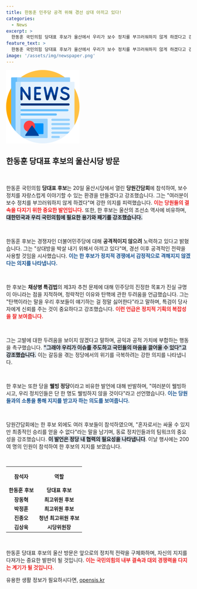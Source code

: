 ```yaml
---
title: 한동훈 민주당 공격 위해 경선 상대 아끼고 있다!
categories:
  - News
excerpt: >
  한동훈 국민의힘 당대표 후보가 울산에서 우리가 보수 정치를 부끄러워하지 않게 하겠다고 강조하며 당원들에게 힘찬 메시지를 전했다. 그는 상대당에 대한 전략을 예고하며 국민의 힘을 되찾겠다는 의지를 드러냈다.
feature_text: >
  한동훈 국민의힘 당대표 후보가 울산에서 우리가 보수 정치를 부끄러워하지 않게 하겠다고 강조하며 당원들에게 힘찬 메시지를 전했다. 그는 상대당에 대한 전략을 예고하며 국민의 힘을 되찾겠다는 의지를 드러냈다.
image: '/assets/img/newspaper.png'
---
```


<p><img src="/assets/img/newspaper.png" alt="kimp 속보" /></p>

<h2 data-ke-size="size26">한동훈 당대표 후보의 울산시당 방문</h2>

<p data-ke-size="size16">&nbsp;</p>

<p>한동훈 국민의힘 <b>당대표 후보</b>는 20일 울산시당에서 열린 <b>당원간담회</b>에 참석하여, 보수 정치를 자랑스럽게 이야기할 수 있는 환경을 만들겠다고 강조했습니다. 그는 "여러분이 보수 정치를 부끄러워하지 않게 하겠다"며 강한 의지를 피력했습니다. <b><span style="color: #ee2323;">이는 당원들의 결속을 다지기 위한 중요한 발언입니다.</span></b> 또한, 한 후보는 울산의 조선소 역사에 비유하며, <b><span style="background-color: #21538527;">대한민국과 우리 국민의힘에 필요한 용기와 패기를 강조했습니다.</span></b></p>

<p data-ke-size="size16">&nbsp;</p>

<p>한동훈 후보는 경쟁자인 더불어민주당에 대해 <b>공격적이지 않으려</b> 노력하고 있다고 밝혔습니다. 그는 "상대방을 박살 내기 위해서 아끼고 있다"며, 경선 이후 공격적인 전략을 사용할 것임을 시사했습니다. <b><span style="color: #1a5490;">이는 한 후보가 정치적 경쟁에서 감정적으로 격해지지 않겠다는 의지를 나타냅니다.</span></b></p>

<p data-ke-size="size16">&nbsp;</p>

<p>한 후보는 <b>채상병 특검법</b>의 제3자 추천 문제에 대해 민주당의 진정한 목표가 진실 규명이 아니라는 점을 지적하며, 정략적인 이유와 탄핵에 관한 두려움을 언급했습니다. 그는 "탄핵이라는 말을 우리 후보들이 얘기하는 걸 정말 싫어한다"라고 말하며, 특검이 당사자에게 신뢰를 주는 것이 중요하다고 강조했습니다. <b><span style="color: #ee2323;">이런 언급은 정치적 기획의 복잡성을 잘 보여줍니다.</span></b></p>

<p data-ke-size="size16">&nbsp;</p>

<p>그는 고발에 대한 두려움을 보이지 않겠다고 말하며, 공익과 공적 가치에 부합하는 행동을 촉구했습니다. <b><span style="background-color: #21538527;">"그래야 우리가 이슈를 주도하고 국민들의 마음을 끌어올 수 있다"고 강조했습니다.</span></b> 이는 갈등을 겪는 정당에서의 위기를 극복하려는 강한 의지를 나타냅니다.</p>

<p data-ke-size="size16">&nbsp;</p>

<p>한 후보는 또한 당을 <b>웰빙 정당</b>이라고 비유한 발언에 대해 반발하며, "여러분이 웰빙하시고, 우리 정치인들은 단 한 명도 웰빙하지 않을 것이다"라고 선언했습니다. <b><span style="color: #1a5490;">이는 당원들과의 소통을 통해 지지를 받고자 하는 의도를 보여줍니다.</span></b></p>

<p data-ke-size="size16">&nbsp;</p>

<p>당원간담회에는 한 후보 외에도 여러 후보들이 참석하였으며, "혼자로서는 싸울 수 있지만 최종적인 승리를 얻을 수 없다"라는 말을 남기며, 동료 정치인들과의 팀워크의 중요성을 강조했습니다. <b><span style="background-color: #21538527;">이 발언은 정당 내 협력의 필요성을 나타냅니다</span></b>. 이날 행사에는 200여 명의 인원이 참석하여 한 후보의 지지를 보였습니다.</p>

<p data-ke-size="size16">&nbsp;</p>

<table style="width: 100%; border-collapse: collapse;">
    <tr>
        <th style="text-align: center; height: 45px;">참석자</th>
        <th style="text-align: center; height: 45px;">역할</th>
    </tr>
    <tr>
        <td style="text-align: center; height: 17px;"><b>한동훈 후보</b></td>
        <td style="text-align: center; height: 17px;"><b>당대표 후보</b></td>
    </tr>
    <tr>
        <td style="text-align: center; height: 17px;"><b>장동혁</b></td>
        <td style="text-align: center; height: 17px;"><b>최고위원 후보</b></td>
    </tr>
    <tr>
        <td style="text-align: center; height: 17px;"><b>박정훈</b></td>
        <td style="text-align: center; height: 17px;"><b>최고위원 후보</b></td>
    </tr>
    <tr>
        <td style="text-align: center; height: 17px;"><b>진종오</b></td>
        <td style="text-align: center; height: 17px;"><b>청년 최고위원 후보</b></td>
    </tr>
    <tr>
        <td style="text-align: center; height: 17px;"><b>김상욱</b></td>
        <td style="text-align: center; height: 17px;"><b>시당위원장</b></td>
    </tr>
</table>

<p data-ke-size="size16">&nbsp;</p>

<p>한동훈 당대표 후보의 울산 방문은 앞으로의 정치적 전략을 구체화하며, 자신의 지지를 다져가는 중요한 발판이 될 것입니다. <b><span style="color: #ee2323;">이는 국민의힘의 내부 결속과 대외 경쟁력을 다지는 계기가 될 것입니다.</span></b></p>
유용한 생활 정보가 필요하시다면, <a href="https://opensis.kr" rel="dofollow">opensis.kr</a>



